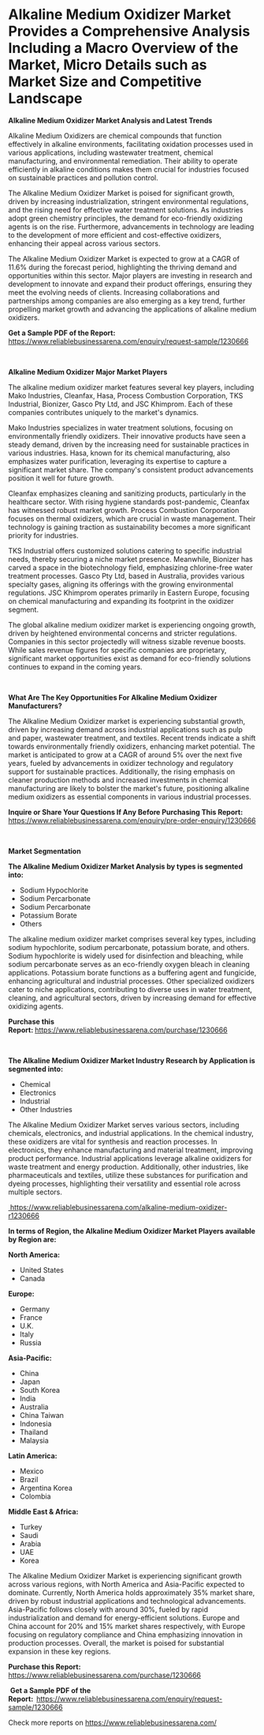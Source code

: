 <p><h1>Alkaline Medium Oxidizer Market Provides a Comprehensive Analysis Including a Macro Overview of the Market, Micro Details such as Market Size and Competitive Landscape</h1></p><p><strong>Alkaline Medium Oxidizer Market Analysis and Latest Trends</strong></p>
<p><p>Alkaline Medium Oxidizers are chemical compounds that function effectively in alkaline environments, facilitating oxidation processes used in various applications, including wastewater treatment, chemical manufacturing, and environmental remediation. Their ability to operate efficiently in alkaline conditions makes them crucial for industries focused on sustainable practices and pollution control.</p><p>The Alkaline Medium Oxidizer Market is poised for significant growth, driven by increasing industrialization, stringent environmental regulations, and the rising need for effective water treatment solutions. As industries adopt green chemistry principles, the demand for eco-friendly oxidizing agents is on the rise. Furthermore, advancements in technology are leading to the development of more efficient and cost-effective oxidizers, enhancing their appeal across various sectors. </p><p>The Alkaline Medium Oxidizer Market is expected to grow at a CAGR of 11.6% during the forecast period, highlighting the thriving demand and opportunities within this sector. Major players are investing in research and development to innovate and expand their product offerings, ensuring they meet the evolving needs of clients. Increasing collaborations and partnerships among companies are also emerging as a key trend, further propelling market growth and advancing the applications of alkaline medium oxidizers.</p></p>
<p><strong>Get a Sample PDF of the Report:&nbsp;</strong> <a href="https://www.reliablebusinessarena.com/enquiry/request-sample/1230666?utm_campaign=1912&utm_medium=2&utm_source=Github&utm_content=ia&utm_term=03022025&utm_id=alkaline-medium-oxidizer">https://www.reliablebusinessarena.com/enquiry/request-sample/1230666</a></p>
<p>&nbsp;</p>
<p><strong>Alkaline Medium Oxidizer Major Market Players</strong></p>
<p><p>The alkaline medium oxidizer market features several key players, including Mako Industries, Cleanfax, Hasa, Process Combustion Corporation, TKS Industrial, Bionizer, Gasco Pty Ltd, and JSC Khimprom. Each of these companies contributes uniquely to the market's dynamics.</p><p>Mako Industries specializes in water treatment solutions, focusing on environmentally friendly oxidizers. Their innovative products have seen a steady demand, driven by the increasing need for sustainable practices in various industries. Hasa, known for its chemical manufacturing, also emphasizes water purification, leveraging its expertise to capture a significant market share. The company's consistent product advancements position it well for future growth.</p><p>Cleanfax emphasizes cleaning and sanitizing products, particularly in the healthcare sector. With rising hygiene standards post-pandemic, Cleanfax has witnessed robust market growth. Process Combustion Corporation focuses on thermal oxidizers, which are crucial in waste management. Their technology is gaining traction as sustainability becomes a more significant priority for industries.</p><p>TKS Industrial offers customized solutions catering to specific industrial needs, thereby securing a niche market presence. Meanwhile, Bionizer has carved a space in the biotechnology field, emphasizing chlorine-free water treatment processes. Gasco Pty Ltd, based in Australia, provides various specialty gases, aligning its offerings with the growing environmental regulations. JSC Khimprom operates primarily in Eastern Europe, focusing on chemical manufacturing and expanding its footprint in the oxidizer segment.</p><p>The global alkaline medium oxidizer market is experiencing ongoing growth, driven by heightened environmental concerns and stricter regulations. Companies in this sector projectedly will witness sizable revenue boosts. While sales revenue figures for specific companies are proprietary, significant market opportunities exist as demand for eco-friendly solutions continues to expand in the coming years.</p></p>
<p>&nbsp;</p>
<p><strong>What Are The Key Opportunities For Alkaline Medium Oxidizer Manufacturers?</strong></p>
<p><p>The Alkaline Medium Oxidizer market is experiencing substantial growth, driven by increasing demand across industrial applications such as pulp and paper, wastewater treatment, and textiles. Recent trends indicate a shift towards environmentally friendly oxidizers, enhancing market potential. The market is anticipated to grow at a CAGR of around 5% over the next five years, fueled by advancements in oxidizer technology and regulatory support for sustainable practices. Additionally, the rising emphasis on cleaner production methods and increased investments in chemical manufacturing are likely to bolster the market's future, positioning alkaline medium oxidizers as essential components in various industrial processes.</p></p>
<p><strong>Inquire or Share Your Questions If Any Before Purchasing This Report:</strong> <a href="https://www.reliablebusinessarena.com/enquiry/pre-order-enquiry/1230666?utm_campaign=1912&utm_medium=2&utm_source=Github&utm_content=ia&utm_term=03022025&utm_id=alkaline-medium-oxidizer">https://www.reliablebusinessarena.com/enquiry/pre-order-enquiry/1230666</a></p>
<p>&nbsp;</p>
<p><strong>Market Segmentation</strong></p>
<p><strong>The Alkaline Medium Oxidizer Market Analysis by types is segmented into:</strong></p>
<p><ul><li>Sodium Hypochlorite</li><li>Sodium Percarbonate</li><li>Sodium Percarbonate</li><li>Potassium Borate</li><li>Others</li></ul></p>
<p><p>The alkaline medium oxidizer market comprises several key types, including sodium hypochlorite, sodium percarbonate, potassium borate, and others. Sodium hypochlorite is widely used for disinfection and bleaching, while sodium percarbonate serves as an eco-friendly oxygen bleach in cleaning applications. Potassium borate functions as a buffering agent and fungicide, enhancing agricultural and industrial processes. Other specialized oxidizers cater to niche applications, contributing to diverse uses in water treatment, cleaning, and agricultural sectors, driven by increasing demand for effective oxidizing agents.</p></p>
<p><strong>Purchase this Report:&nbsp;</strong><a href="https://www.reliablebusinessarena.com/purchase/1230666?utm_campaign=1912&utm_medium=2&utm_source=Github&utm_content=ia&utm_term=03022025&utm_id=alkaline-medium-oxidizer">https://www.reliablebusinessarena.com/purchase/1230666</a></p>
<p>&nbsp;</p>
<p><strong>The Alkaline Medium Oxidizer Market Industry Research by Application is segmented into:</strong></p>
<p><ul><li>Chemical</li><li>Electronics</li><li>Industrial</li><li>Other Industries</li></ul></p>
<p><p>The Alkaline Medium Oxidizer Market serves various sectors, including chemicals, electronics, and industrial applications. In the chemical industry, these oxidizers are vital for synthesis and reaction processes. In electronics, they enhance manufacturing and material treatment, improving product performance. Industrial applications leverage alkaline oxidizers for waste treatment and energy production. Additionally, other industries, like pharmaceuticals and textiles, utilize these substances for purification and dyeing processes, highlighting their versatility and essential role across multiple sectors.</p></p>
<p><a href="https://www.reliablebusinessarena.com/alkaline-medium-oxidizer-r1230666?utm_campaign=1912&utm_medium=2&utm_source=Github&utm_content=ia&utm_term=03022025&utm_id=alkaline-medium-oxidizer">&nbsp;https://www.reliablebusinessarena.com/alkaline-medium-oxidizer-r1230666</a></p>
<p><strong>In terms of Region, the Alkaline Medium Oxidizer Market Players available by Region are:</strong></p>
<p>
    <p> <strong> North America: </strong>
        <ul>
            <li>United States</li>
            <li>Canada</li>
        </ul>
        </p> 
    <p> <strong> Europe: </strong>
        <ul>
            <li>Germany</li>
            <li>France</li>
            <li>U.K.</li>
            <li>Italy</li>
            <li>Russia</li>
        </ul>
        </p> 
    <p> <strong> Asia-Pacific: </strong>
        <ul>
            <li>China</li>
            <li>Japan</li>
            <li>South Korea</li>
            <li>India</li>
            <li>Australia</li>
            <li>China Taiwan</li>
            <li>Indonesia</li>
            <li>Thailand</li>
            <li>Malaysia</li>
        </ul>
        </p> 
    <p> <strong> Latin America: </strong>
        <ul>
            <li>Mexico</li>
            <li>Brazil</li>
            <li>Argentina Korea</li>
            <li>Colombia</li>
        </ul>
        </p> 
    <p> <strong> Middle East & Africa: </strong>
        <ul>
            <li>Turkey</li>
            <li>Saudi</li>
            <li>Arabia</li>
            <li>UAE</li>
            <li>Korea</li>
        </ul>
    </p>
    </p>
<p><p>The Alkaline Medium Oxidizer Market is experiencing significant growth across various regions, with North America and Asia-Pacific expected to dominate. Currently, North America holds approximately 35% market share, driven by robust industrial applications and technological advancements. Asia-Pacific follows closely with around 30%, fueled by rapid industrialization and demand for energy-efficient solutions. Europe and China account for 20% and 15% market shares respectively, with Europe focusing on regulatory compliance and China emphasizing innovation in production processes. Overall, the market is poised for substantial expansion in these key regions.</p></p>
<p><strong>Purchase this Report: </strong><a href="https://www.reliablebusinessarena.com/purchase/1230666?utm_campaign=1912&utm_medium=2&utm_source=Github&utm_content=ia&utm_term=03022025&utm_id=alkaline-medium-oxidizer">https://www.reliablebusinessarena.com/purchase/1230666</a></p>
<p>&nbsp;<strong>Get a Sample PDF of the Report:&nbsp;&nbsp;</strong><a href="https://www.reliablebusinessarena.com/enquiry/request-sample/1230666?utm_campaign=1912&utm_medium=2&utm_source=Github&utm_content=ia&utm_term=03022025&utm_id=alkaline-medium-oxidizer">https://www.reliablebusinessarena.com/enquiry/request-sample/1230666</a></p>
<p><strong></strong></p>
<p>Check more reports on <a href="https://www.reliablebusinessarena.com/?utm_campaign=1912&utm_medium=2&utm_source=Github&utm_content=ia&utm_term=03022025&utm_id=alkaline-medium-oxidizer">https://www.reliablebusinessarena.com/</a></p>